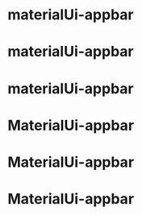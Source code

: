 # materialUi-appbar
# materialUi-appbar
# materialUi-appbar
# MaterialUi-appbar
# MaterialUi-appbar
# MaterialUi-appbar
